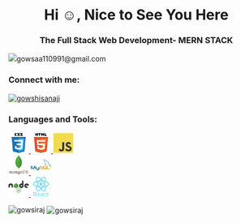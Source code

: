 <h1 align="center">Hi ☺️,  Nice to See You Here </h1>
<h3 align="center">The Full Stack Web Development- MERN STACK</h3>
<img src="./profilepic.jpg>

- 🌱 I’m currently learning **Full Stack Web Development-MERN**

- **I finished my HTML and CSS on UDEMY. I created the first project to create a web page for RESTANRENT. It used only HTML and CSS. Now I am learning full stack development - MERN.**

- 📫 How to reach me **gowsaa110991@gmail.com**

<h3 align="left">Connect with me:</h3>
<p align="left">
<a href="https://codepen.io/gowshisanaji" target="blank"><img align="center" src="https://raw.githubusercontent.com/rahuldkjain/github-profile-readme-generator/master/src/images/icons/Social/codepen.svg" alt="gowshisanaji" height="30" width="40" /></a>
</p>

<h3 align="left">Languages and Tools:</h3>
<p align="left"> <a href="https://www.w3schools.com/css/" target="_blank" rel="noreferrer"> <img src="https://raw.githubusercontent.com/devicons/devicon/master/icons/css3/css3-original-wordmark.svg" alt="css3" width="40" height="40"/> </a> <a href="https://www.w3.org/html/" target="_blank" rel="noreferrer"> <img src="https://raw.githubusercontent.com/devicons/devicon/master/icons/html5/html5-original-wordmark.svg" alt="html5" width="40" height="40"/> </a> <a href="https://developer.mozilla.org/en-US/docs/Web/JavaScript" target="_blank" rel="noreferrer"> <img src="https://raw.githubusercontent.com/devicons/devicon/master/icons/javascript/javascript-original.svg" alt="javascript" width="40" height="40"/> </a><br> <a href="https://www.mongodb.com/" target="_blank" rel="noreferrer"> <img src="https://raw.githubusercontent.com/devicons/devicon/master/icons/mongodb/mongodb-original-wordmark.svg" alt="mongodb" width="40" height="40"/> </a> <a href="https://www.mysql.com/" target="_blank" rel="noreferrer"> <img src="https://raw.githubusercontent.com/devicons/devicon/master/icons/mysql/mysql-original-wordmark.svg" alt="mysql" width="40" height="40"/> </a><br> <a href="https://nodejs.org" target="_blank" rel="noreferrer"> <img src="https://raw.githubusercontent.com/devicons/devicon/master/icons/nodejs/nodejs-original-wordmark.svg" alt="nodejs" width="40" height="40"/> </a> <a href="https://reactjs.org/" target="_blank" rel="noreferrer"> <img src="https://raw.githubusercontent.com/devicons/devicon/master/icons/react/react-original-wordmark.svg" alt="react" width="40" height="40"/> </a> </p>

<p><img align="left" src="https://github-readme-stats.vercel.app/api/top-langs?username=gowsiraj&show_icons=true&locale=en&layout=compact" alt="gowsiraj" /></p>

<p>&nbsp;<img align="center" src="https://github-readme-stats.vercel.app/api?username=gowsiraj&show_icons=true&locale=en" alt="gowsiraj" /></p>
